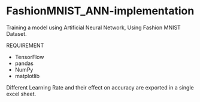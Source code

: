 # FashionMNIST_ANN-implementation
Training a model using Artificial Neural Network, Using Fashion MNIST Dataset.

REQUIREMENT
- TensorFlow
- pandas
- NumPy
- matplotlib

Different Learning Rate and their effect on accuracy are exported in a single excel sheet.

